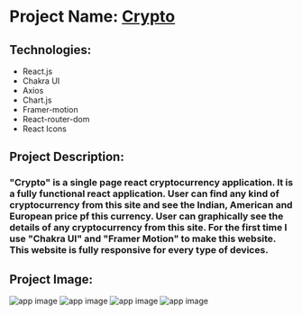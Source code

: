 # Project Name: [Crypto](https://cryptoui.netlify.app)

## Technologies:
- React.js
- Chakra UI
- Axios
- Chart.js
- Framer-motion
- React-router-dom
- React Icons

## Project Description:
### "Crypto" is a single page react cryptocurrency application. It is a fully functional react application. User can find any kind of cryptocurrency from this site and see the Indian, American and European price pf this currency. User can graphically see the details of any cryptocurrency from this site. For the first time I use "Chakra UI" and "Framer Motion" to make this website. This website is fully responsive for every type of devices.

## Project Image:
![app image](https://i.ibb.co/hC1GMB1/1.png)
![app image](https://i.ibb.co/dDJ7Zr8/2.png)
![app image](https://i.ibb.co/V92CT2Q/3.png)
![app image](https://i.ibb.co/rxK7H6q/4.png)

